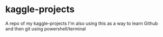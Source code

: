 # kaggle-projects
A repo of my kaggle-projects
I'm also using this as a way to learn Github and then git using powershell/terminal
